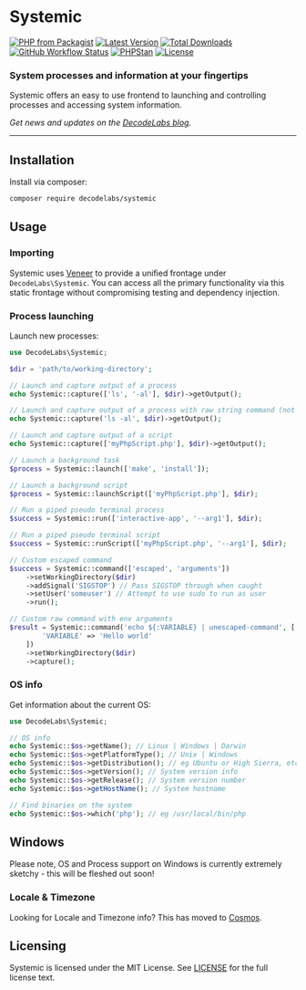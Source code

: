 # Systemic

[![PHP from Packagist](https://img.shields.io/packagist/php-v/decodelabs/systemic?style=flat)](https://packagist.org/packages/decodelabs/systemic)
[![Latest Version](https://img.shields.io/packagist/v/decodelabs/systemic.svg?style=flat)](https://packagist.org/packages/decodelabs/systemic)
[![Total Downloads](https://img.shields.io/packagist/dt/decodelabs/systemic.svg?style=flat)](https://packagist.org/packages/decodelabs/systemic)
[![GitHub Workflow Status](https://img.shields.io/github/actions/workflow/status/decodelabs/systemic/integrate.yml?branch=develop)](https://github.com/decodelabs/systemic/actions/workflows/integrate.yml)
[![PHPStan](https://img.shields.io/badge/PHPStan-enabled-44CC11.svg?longCache=true&style=flat)](https://github.com/phpstan/phpstan)
[![License](https://img.shields.io/packagist/l/decodelabs/systemic?style=flat)](https://packagist.org/packages/decodelabs/systemic)

### System processes and information at your fingertips

Systemic offers an easy to use frontend to launching and controlling processes and accessing system information.

_Get news and updates on the [DecodeLabs blog](https://blog.decodelabs.com)._

---


## Installation

Install via composer:

```bash
composer require decodelabs/systemic
```

## Usage

### Importing

Systemic uses [Veneer](https://github.com/decodelabs/veneer) to provide a unified frontage under <code>DecodeLabs\Systemic</code>.
You can access all the primary functionality via this static frontage without compromising testing and dependency injection.



### Process launching

Launch new processes:

```php
use DecodeLabs\Systemic;

$dir = 'path/to/working-directory';

// Launch and capture output of a process
echo Systemic::capture(['ls', '-al'], $dir)->getOutput();

// Launch and capture output of a process with raw string command (not escaped)
echo Systemic::capture('ls -al', $dir)->getOutput();

// Launch and capture output of a script
echo Systemic::capture(['myPhpScript.php'], $dir)->getOutput();

// Launch a background task
$process = Systemic::launch(['make', 'install']);

// Launch a background script
$process = Systemic::launchScript(['myPhpScript.php'], $dir);

// Run a piped pseudo terminal process
$success = Systemic::run(['interactive-app', '--arg1'], $dir);

// Run a piped pseudo terminal script
$success = Systemic::runScript(['myPhpScript.php', '--arg1'], $dir);

// Custom escaped command
$success = Systemic::command(['escaped', 'arguments'])
    ->setWorkingDirectory($dir)
    ->addSignal('SIGSTOP') // Pass SIGSTOP through when caught
    ->setUser('someuser') // Attempt to use sudo to run as user
    ->run();

// Custom raw command with env arguments
$result = Systemic::command('echo ${:VARIABLE} | unescaped-command', [
        'VARIABLE' => 'Hello world'
    ])
    ->setWorkingDirectory($dir)
    ->capture();
```

### OS info

Get information about the current OS:

```php
use DecodeLabs\Systemic;

// OS info
echo Systemic::$os->getName(); // Linux | Windows | Darwin
echo Systemic::$os->getPlatformType(); // Unix | Windows
echo Systemic::$os->getDistribution(); // eg Ubuntu or High Sierra, etc
echo Systemic::$os->getVersion(); // System version info
echo Systemic::$os->getRelease(); // System version number
echo Systemic::$os->getHostName(); // System hostname

// Find binaries on the system
echo Systemic::$os->which('php'); // eg /usr/local/bin/php
```


## Windows
Please note, OS and Process support on Windows is currently extremely sketchy - this will be fleshed out soon!

### Locale & Timezone

Looking for Locale and Timezone info? This has moved to [Cosmos](https://github.com/decodelabs/cosmos).

## Licensing
Systemic is licensed under the MIT License. See [LICENSE](./LICENSE) for the full license text.
